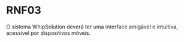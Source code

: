 # RNF03

O sistema WhipSolution deverá ter uma interface amigável e intuitiva, acessível por dispositivos móveis.
